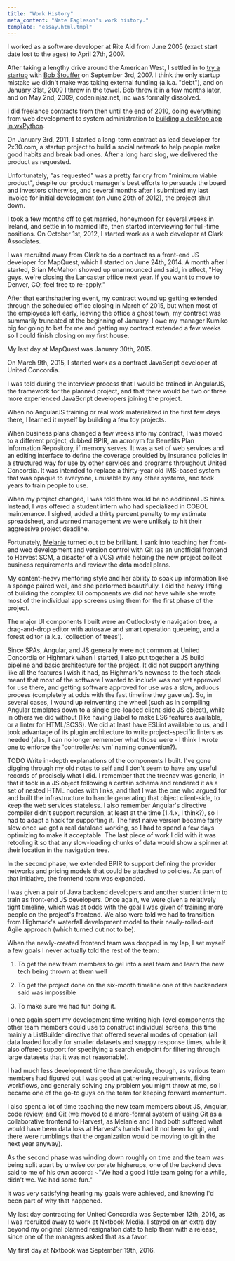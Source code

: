 ```yaml
---
title: "Work History"
meta_content: "Nate Eagleson's work history."
template: "essay.html.tmpl"
---
```


I worked as a software developer at Rite Aid from June 2005 (exact start date
lost to the ages) to April 27th, 2007.

After taking a lengthy drive around the American West, I settled in to [try a
startup](http://www.codeninjaz.net) with [Bob
Stouffer](https://www.bobandkellystouffer.com/) on September 3rd, 2007. I think
the only startup mistake we didn't make was taking external funding (a.k.a.
"debt"), and on January 31st, 2009 I threw in the towel. Bob threw it in a few
months later, and on May 2nd, 2009, codeninjaz.net, inc was formally dissolved.

I did freelance contracts from then until the end of 2010, doing everything
from web development to system administration to [building a desktop app in
wxPython](/work/projects/illuminations).

On January 3rd, 2011, I started a long-term contract as lead developer for
2x30.com, a startup project to build a social network to help people make good
habits and break bad ones. After a long hard slog, we delivered the product as
requested.

Unfortunately, "as requested" was a pretty far cry from "minimum viable
product", despite our product manager's best efforts to persuade the board and
investors otherwise, and several months after I submitted my last invoice for
initial development (on June 29th of 2012), the project shut down.

I took a few months off to get married, honeymoon for several weeks in Ireland,
and settle in to married life, then started interviewing for full-time
positions. On October 1st, 2012, I started work as a web developer at Clark
Associates.

I was recruited away from Clark to do a contract as a front-end JS developer
for MapQuest, which I started on June 24th, 2014. A month after I started,
Brian McMahon showed up unannounced and said, in effect, "Hey guys, we're
closing the Lancaster office next year. If you want to move to Denver, CO, feel
free to re-apply."

After that earthshattering event, my contract wound up getting extended through
the scheduled office closing in March of 2015, but when most of the employees
left early, leaving the office a ghost town, my contract was summarily
truncated at the beginning of January. I owe my manager Kumiko big for going to
bat for me and getting my contract extended a few weeks so I could finish
closing on my first house.

My last day at MapQuest was January 30th, 2015.

On March 9th, 2015, I started work as a contract JavaScript developer at United
Concordia.

I was told during the interview process that I would be trained in AngularJS,
the framework for the planned project, and that there would be two or three more
experienced JavaScript developers joining the project.

When no AngularJS training or real work materialized in the first few days
there, I learned it myself by building a few toy projects.

When business plans changed a few weeks into my contract, I was moved to a
different project, dubbed BPIR, an acronym for Benefits Plan Information
Repository, if memory serves. It was a set of web services and an editing
interface to define the coverage provided by insurance policies in a structured
way for use by other services and programs throughout United Concordia. It was
intended to replace a thirty-year old IMS-based system that was opaque to
everyone, unusable by any other systems, and took years to train people to use.

When my project changed, I was told there would be no additional JS hires.
Instead, I was offered a student intern who had specialized in COBOL
maintenance. I sighed, added a thirty percent penalty to my estimate
spreadsheet, and warned management we were unlikely to hit their aggressive
project deadline.

Fortunately, [Melanie](https://www.linkedin.com/in/melanie-durko-61197282)
turned out to be brilliant. I sank into teaching her front-end web development
and version control with Git (as an unofficial frontend to Harvest SCM, a
disaster of a VCS) while helping the new project collect business requirements
and review the data model plans.

My content-heavy mentoring style and her ability to soak up information like a
sponge paired well, and she performed beautifully. I did the heavy lifting of
building the complex UI components we did not have while she wrote most of the
individual app screens using them for the first phase of the project.

The major UI components I built were an Outlook-style navigation tree, a
drag-and-drop editor with autosave and smart operation queueing, and a forest
editor (a.k.a. 'collection of trees').

Since SPAs, Angular, and JS generally were not common at United Concordia or
Highmark when I started, I also put together a JS build pipeline and basic
architecture for the project. It did not support anything like all the features
I wish it had, as Highmark's newness to the tech stack meant that most of the
software I wanted to include was not yet approved for use there, and getting
software approved for use was a slow, arduous process (completely at odds with
the fast timeline they gave us). So, in several cases, I wound up reinventing
the wheel (such as in compiling Angular templates down to a single pre-loaded
client-side JS object), while in others we did without (like having Babel to
make ES6 features available, or a linter for HTML/SCSS). We did at least have
ESLint available to us, and I took advantage of its plugin architecture to
write project-specific linters as needed (alas, I can no longer remember what
those were - I think I wrote one to enforce the 'controllerAs: vm' naming
convention?).

TODO Write in-depth explanations of the components I built. I've gone digging
through my old notes to self and I don't seem to have any useful records of
precisely what I did. I remember that the treenav was generic, in that it took
in a JS object following a certain schema and rendered it as a set of nested
HTML nodes with links, and that I was the one who argued for and built the
infrastructure to handle generating that object client-side, to keep the web
services stateless. I also remember Angular's directive compiler didn't support
recursion, at least at the time (1.4.x, I think?), so I had to adapt a hack for
supporting it. The first naive version became fairly slow once we got a real
dataload working, so I had to spend a few days optimizing to make it
acceptable. The last piece of work I did with it was retooling it so that any
slow-loading chunks of data would show a spinner at their location in the
navigation tree.

In the second phase, we extended BPIR to support defining the provider networks
and pricing models that could be attached to policies. As part of that
initiative, the frontend team was expanded.

I was given a pair of Java backend developers and another student intern to
train as front-end JS developers. Once again, we were given a relatively tight
timeline, which was at odds with the goal I was given of training more people
on the project's frontend. We also were told we had to transition from
Highmark's waterfall development model to their newly-rolled-out Agile approach
(which turned out not to be).

When the newly-created frontend team was dropped in my lap, I set myself a few
goals I never actually told the rest of the team:

1) To get the new team members to gel into a real team and learn the new tech
   being thrown at them well

2) To get the project done on the six-month timeline one of the backenders said
   was impossible

3) To make sure we had fun doing it.

I once again spent my development time writing high-level components the other
team members could use to construct individual screens, this time mainly a
ListBuilder directive that offered several modes of operation (all data loaded
locally for smaller datasets and snappy response times, while it also offered
support for specifying a search endpoint for filtering through large datasets
that it was not reasonable).

I had much less development time than previously, though, as various team
members had figured out I was good at gathering requirements, fixing workflows,
and generally solving any problem you might throw at me, so I became one of the
go-to guys on the team for keeping forward momentum.

I also spent a lot of time teaching the new team members about JS, Angular,
code review, and Git (we moved to a more-formal system of using Git as a
collaborative frontend to Harvest, as Melanie and I had both suffered what
would have been data loss at Harvest's hands had it not been for git, and there
were rumblings that the organization would be moving to git in the next year
anyway).

As the second phase was winding down roughly on time and the team was being
split apart by unwise corporate higherups, one of the backend devs said to me
of his own accord: ~"We had a good little team going for a while, didn't we. We
had some fun."

It was very satisfying hearing my goals were achieved, and knowing I'd been
part of why that happened.

My last day contracting for United Concordia was September 12th, 2016, as I was
recruited away to work at Nxtbook Media. I stayed on an extra day beyond my
original planned resignation date to help them with a release, since one of the
managers asked that as a favor.

My first day at Nxtbook was September 19th, 2016.
